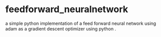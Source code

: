 # feedforward_neuralnetwork
a simple python implementation of a feed forward neural network using adam as a gradient descent optimizer using python .
